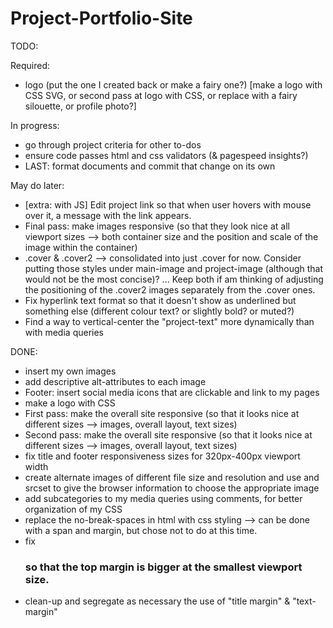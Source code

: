 # Project-Portfolio-Site

TODO:

Required:
- logo (put the one I created back or make a fairy one?) [make a logo with CSS SVG, or second pass at logo with CSS, or replace with a fairy silouette, or profile photo?]

In progress:
- go through project criteria for other to-dos
- ensure code passes html and css validators (& pagespeed insights?)
- LAST: format documents and commit that change on its own

May do later:
- [extra: with JS] Edit project link so that when user hovers with mouse over it, a message with the link appears.
- Final pass: make images responsive (so that they look nice at all viewport sizes --> both container size and the position and scale of the image within the container)
- .cover & .cover2 --> consolidated into just .cover for now. Consider putting those styles under main-image and project-image (although that would not be the most concise)? ... Keep both if am thinking of adjusting the positioning of the .cover2 images separately from the .cover ones.
- Fix hyperlink text format so that it doesn't show as underlined but something else (different colour text? or slightly bold? or muted?)
- Find a way to vertical-center the "project-text" more dynamically than with media queries


DONE:

- insert my own images
- add descriptive alt-attributes to each image
- Footer: insert social media icons that are clickable and link to my pages
- make a logo with CSS
- First pass: make the overall site responsive (so that it looks nice at different sizes --> images, overall layout, text sizes)
- Second pass: make the overall site responsive (so that it looks nice at different sizes --> images, overall layout, text sizes)
- fix title and footer responsiveness sizes for 320px-400px viewport width
- create alternate images of different file size and resolution and use <picture> and srcset to give the browser information to choose the appropriate image
- add subcategories to my media queries using comments, for better organization of my CSS
- replace the no-break-spaces in html with css styling --> can be done with a span and margin, but chose not to do at this time.
- fix <h3 class="project-title"> so that the top margin is bigger at the smallest viewport size.
- clean-up and segregate as necessary the use of "title margin" & "text-margin"

